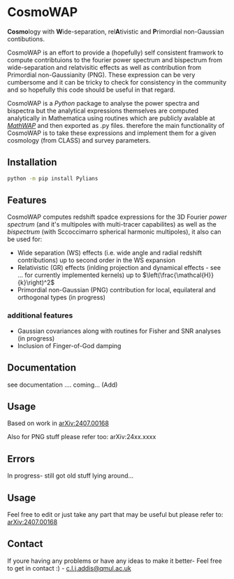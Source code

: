 # CosmoWAP

**Cosmo**logy with **W**ide-separation, rel**A**tivistic and **P**rimordial non-Gaussian contibutions.

CosmoWAP is an effort to provide a (hopefully) self consistent framwork to compute contribtuions to the fourier power spectrum and bispectrum from wide-separation and relatvisitic effects as well as contribution from Primordial non-Gaussianity (PNG).
These expression can be very cumbersome and it can be tricky to check for consistency in the community and so hopefully this code should be useful in that regard.

CosmoWAP is a *Python* package to analyse the power spectra and bispectra but the analytical expressions themselves are computed analytically in Mathematica using routines which are publicly avalable at [*MathWAP*](https://github.com/craddis1/MathWAP) and then exported as .py files. therefore the main functionality of CosmoWAP is to take these expressions and implement them for a given cosmology (from CLASS) and survey parameters.

## Installation

``` sh
python -m pip install Pylians
```

## Features

CosmoWAP computes redshift spadce expressions for the 3D Fourier *power spectrum* (and it's multipoles with multi-tracer capabilites) as well as the *bispectrum* (with Sccoccimarro spherical harmonic multipoles), it also can be used for:

- Wide separation (WS) effects (i.e. wide angle and radial redshift contributions) up to second order in the WS expansion
- Relativistic (GR) effects (inlding projection and dynamical effects - see ... for currently implemented kernels) up to $\left(\frac{\mathcal{H}}{k}\right)^2$
- Primordial non-Gaussian (PNG) contribution for local, equilateral and orthogonal types (in progress)

### additional features

- Gaussian covariances along with routines for Fisher and SNR analyses (in progress)
- Inclusion of Finger-of-God damping

## Documentation 

see documentation .... coming... (Add)

## Usage
Based on work in [arXiv:2407.00168](https://arxiv.org/abs/2407.00168) 

Also for PNG stuff please refer too: arXiv:24xx.xxxx


## Errors

In progress- still got old stuff lying around...

## Usage

Feel free to edit or just take any part that may be useful but please refer to:
[arXiv:2407.00168](https://arxiv.org/abs/2407.00168)

## Contact

If youre having any problems or have any ideas to make it better-  Feel free to get in contact :) - c.l.j.addis@qmul.ac.uk
